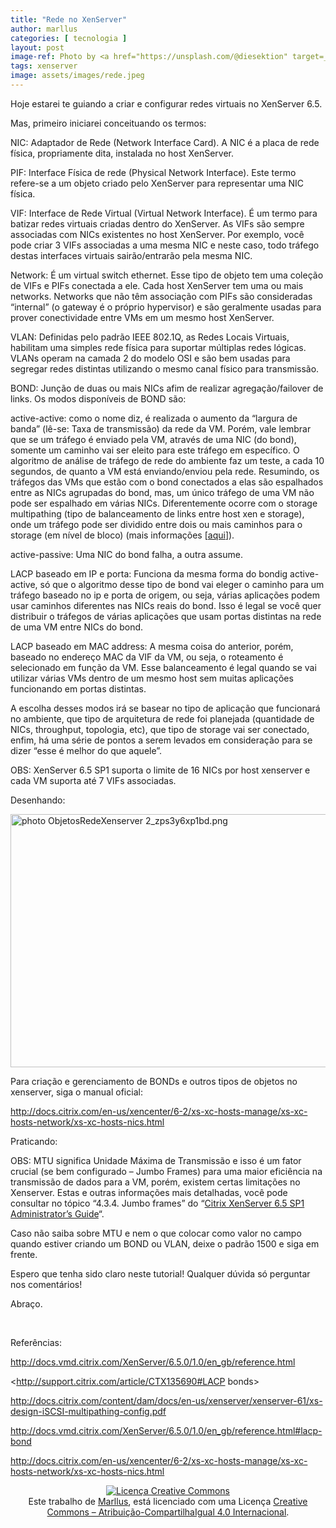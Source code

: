 ```yaml
---
title: "Rede no XenServer"
author: marllus
categories: [ tecnologia ]
layout: post
image-ref: Photo by <a href="https://unsplash.com/@diesektion" target=_blank>Robert Anasch</a>
tags: xenserver
image: assets/images/rede.jpeg
---
```


Hoje estarei te guiando a criar e configurar redes virtuais no XenServer 6.5.

Mas, primeiro iniciarei conceituando os termos:

NIC: Adaptador de Rede (Network Interface Card). A NIC é a placa de rede física, propriamente dita, instalada no host XenServer.

PIF: Interface Física de rede (Physical Network Interface). Este termo refere-se a um objeto criado pelo XenServer para representar uma NIC física.

VIF: Interface de Rede Virtual (Virtual Network Interface). É um termo para batizar redes virtuais criadas dentro do XenServer. As VIFs são sempre associadas com NICs existentes no host XenServer. Por exemplo, você pode criar 3 VIFs associadas a uma mesma NIC e neste caso, todo tráfego destas interfaces virtuais sairão/entrarão pela mesma NIC.

Network: É um virtual switch ethernet. Esse tipo de objeto tem uma coleção de VIFs e PIFs conectada a ele. Cada host XenServer tem uma ou mais networks. Networks que não têm associação com PIFs são consideradas &#8220;internal&#8221; (o gateway é o próprio hypervisor) e são geralmente usadas para prover conectividade entre VMs em um mesmo host XenServer.

VLAN: Definidas pelo padrão IEEE 802.1Q, as Redes Locais Virtuais, habilitam uma simples rede física para suportar múltiplas redes lógicas. VLANs operam na camada 2 do modelo OSI e são bem usadas para segregar redes distintas utilizando o mesmo canal físico para transmissão.

BOND: Junção de duas ou mais NICs afim de realizar agregação/failover de links. Os modos disponíveis de BOND são:

active-active: como o nome diz, é realizada o aumento da &#8220;largura de banda&#8221; (lê-se: Taxa de transmissão) da rede da VM. Porém, vale lembrar que se um tráfego é enviado pela VM, através de uma NIC (do bond), somente um caminho vai ser eleito para este tráfego em específico. O algoritmo de análise de tráfego de rede do ambiente faz um teste, a cada 10 segundos, de quanto a VM está enviando/enviou pela rede. Resumindo, os tráfegos das VMs que estão com o bond conectados a elas são espalhados entre as NICs agrupadas do bond, mas, um único tráfego de uma VM não pode ser espalhado em várias NICs. Diferentemente ocorre com o storage multipathing (tipo de balanceamento de links entre host xen e storage), onde um tráfego pode ser dividido entre dois ou mais caminhos para o storage (em nível de bloco) (mais informações [<a href="http://docs.citrix.com/content/dam/docs/en-us/xenserver/xenserver-61/xs-design-iSCSI-multipathing-config.pdf" target="_blank">aqui</a>]).

active-passive: Uma NIC do bond falha, a outra assume.

LACP baseado em IP e porta: Funciona da mesma forma do bondig active-active, só que o algoritmo desse tipo de bond vai eleger o caminho para um tráfego baseado no ip e porta de origem, ou seja, várias aplicações podem usar caminhos diferentes nas NICs reais do bond. Isso é legal se você quer distribuir o tráfegos de várias aplicações que usam portas distintas na rede de uma VM entre NICs do bond.

LACP baseado em MAC address: A mesma coisa do anterior, porém, baseado no endereço MAC da VIF da VM, ou seja, o roteamento é selecionado em função da VM. Esse balanceamento é legal quando se vai utilizar várias VMs dentro de um mesmo host sem muitas aplicações funcionando em portas distintas.

A escolha desses modos irá se basear no tipo de aplicação que funcionará no ambiente, que tipo de arquitetura de rede foi planejada (quantidade de NICs, throughput, topologia, etc), que tipo de storage vai ser conectado, enfim, há uma série de pontos a serem levados em consideração para se dizer &#8220;esse é melhor do que aquele&#8221;.

OBS: XenServer 6.5 SP1 suporta o limite de 16 NICs por host xenserver e cada VM suporta até 7 VIFs associadas.

Desenhando:

<a href="http://i567.photobucket.com/albums/ss113/marlluslustosa/ObjetosRedeXenserver%202_zps3y6xp1bd.png" target="_blank"><img class="" src="http://i567.photobucket.com/albums/ss113/marlluslustosa/ObjetosRedeXenserver%202_zps3y6xp1bd.png" alt=" photo ObjetosRedeXenserver 2_zps3y6xp1bd.png" width="614" height="405" border="0" /></a>

Para criação e gerenciamento de BONDs e outros tipos de objetos no xenserver, siga o manual oficial:

<http://docs.citrix.com/en-us/xencenter/6-2/xs-xc-hosts-manage/xs-xc-hosts-network/xs-xc-hosts-nics.html>

Praticando:

OBS: MTU significa Unidade Máxima de Transmissão e isso é um fator crucial (se bem configurado &#8211; Jumbo Frames) para uma maior eficiência na transmissão de dados para a VM, porém, existem certas limitações no Xenserver. Estas e outras informações mais detalhadas, você pode consultar no tópico &#8220;4.3.4. Jumbo frames&#8221; do &#8220;[Citrix XenServer 6.5 SP1 Administrator&#8217;s Guide][1]&#8220;.

Caso não saiba sobre MTU e nem o que colocar como valor no campo quando estiver criando um BOND ou VLAN, deixe o padrão 1500 e siga em frente.

Espero que tenha sido claro neste tutorial! Qualquer dúvida só perguntar nos comentários!

Abraço.

&nbsp;

Referências:

<http://docs.vmd.citrix.com/XenServer/6.5.0/1.0/en_gb/reference.html>

<http://support.citrix.com/article/CTX135690#LACP bonds>

<http://docs.citrix.com/content/dam/docs/en-us/xenserver/xenserver-61/xs-design-iSCSI-multipathing-config.pdf>

<http://docs.vmd.citrix.com/XenServer/6.5.0/1.0/en_gb/reference.html#lacp-bond>

<http://docs.citrix.com/en-us/xencenter/6-2/xs-xc-hosts-manage/xs-xc-hosts-network/xs-xc-hosts-nics.html>

<p style="text-align: center;">
  <a href="http://creativecommons.org/licenses/by-sa/4.0/" rel="license"><img style="border-width: 0;" src="https://i.creativecommons.org/l/by-sa/4.0/88x31.png" alt="Licença Creative Commons" /></a><br /> Este trabalho de <a href="http://ports.marllus.com">Marllus</a>, está licenciado com uma Licença <a href="http://creativecommons.org/licenses/by-sa/4.0/" rel="license">Creative Commons &#8211; Atribuição-CompartilhaIgual 4.0 Internacional</a>.
</p>

 [1]: http://docs.vmd.citrix.com/XenServer/6.5.0/1.0/en_gb/reference.html
